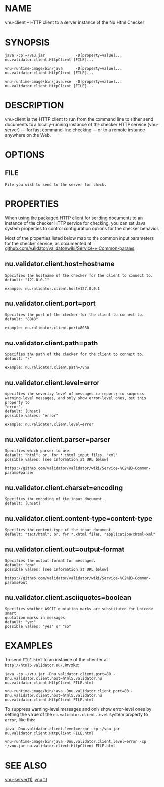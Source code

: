 # NAME

vnu-client – HTTP client to a server instance of the Nu Html Checker

# SYNOPSIS

`java -cp ~/vnu.jar              -D[property=value]... nu.validator.client.HttpClient [FILE]...`

`vnu-runtime-image/bin/java      -D[property=value]... nu.validator.client.HttpClient [FILE]...`

`vnu-runtime-image\bin\java.exe  -D[property=value]... nu.validator.client.HttpClient [FILE]...`

# DESCRIPTION

vnu-client is the HTTP client to run from the command line to either send
documents to a locally-running instance of the checker HTTP service
(vnu-server) — for fast command-line checking — or to a remote instance
anywhere on the Web.

# OPTIONS

## FILE

    File you wish to send to the server for check.

# PROPERTIES

When using the packaged HTTP client for sending documents to an instance of
the checker HTTP service for checking, you can set Java system properties to
control configuration options for the checker behavior.

Most of the properties listed below map to the common input parameters for the
checker service, as documented at [github.com/validator/validator/wiki/Service-»-Common-params][1].

   [1]: https://github.com/validator/validator/wiki/Service-%C2%BB-Common-params

## nu.validator.client.host=hostname

    Specifies the hostname of the checker for the client to connect to.
    default: "127.0.0.1"

    example: nu.validator.client.host=127.0.0.1

## nu.validator.client.port=port

    Specifies the port of the checker for the client to connect to.
    default: "8888"

    example: nu.validator.client.port=8080

## nu.validator.client.path=path

    Specifies the path of the checker for the client to connect to.
    default: "/"

    example: nu.validator.client.path=/vnu

## nu.validator.client.level=error

    Specifies the severity level of messages to report; to suppress
    warning-level messages, and only show error-level ones, set this property to
    "error".
    default: [unset]
    possible values: "error"

    example: nu.validator.client.level=error

## nu.validator.client.parser=parser

    Specifies which parser to use.
    default: "html"; or, for *.xhtml input files, "xml"
    possible values: [see information at URL below]

    https://github.com/validator/validator/wiki/Service-%C2%BB-Common-params#parser

## nu.validator.client.charset=encoding

    Specifies the encoding of the input document.
    default: [unset]

## nu.validator.client.content-type=content-type

    Specifies the content-type of the input document.
    default: "text/html"; or, for *.xhtml files, "application/xhtml+xml"

## nu.validator.client.out=output-format

    Specifies the output format for messages.
    default: "gnu"
    possible values: [see information at URL below]

    https://github.com/validator/validator/wiki/Service-%C2%BB-Common-params#out

## nu.validator.client.asciiquotes=boolean

    Specifies whether ASCII quotation marks are substituted for Unicode smart
    quotation marks in messages.
    default: "yes"
    possible values: "yes" or "no"

# EXAMPLES

To send `FILE.html` to an instance of the checker at `http://html5.validator.nu/`, invoke:

    java -cp ~/vnu.jar -Dnu.validator.client.port=80 -Dnu.validator.client.host=html5.validator.nu nu.validator.client.HttpClient FILE.html

    vnu-runtime-image/bin/java -Dnu.validator.client.port=80 -Dnu.validator.client.host=html5.validator.nu nu.validator.client.HttpClient FILE.html

To suppress warning-level messages and only show error-level ones by setting the value of the `nu.validator.client.level` system property to `error`, like this:

    java -Dnu.validator.client.level=error -cp ~/vnu.jar nu.validator.client.HttpClient FILE.html

    vnu-runtime-image/bin/java -Dnu.validator.client.level=error -cp ~/vnu.jar nu.validator.client.HttpClient FILE.html

# SEE ALSO

[vnu-server(1)](vnu-server.1.md), [vnu(1)](vnu.1.md)
